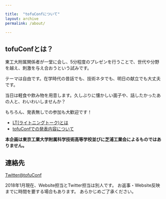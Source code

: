 ```yaml
---

title:  "tofuConfについて"
layout: archive
permalink: /about/

---
```


## tofuConfとは？

東工大附属関係者が一堂に会し、5分程度のプレゼンを行うことで、世代や分野を越え、刺激を与え合おうという試みです。

テーマは自由です。在学時代の昔話でも、技術ネタでも、明日の献立でも大丈夫です。

当日は軽食や飲み物を用意します。久しぶりに懐かしい面子や、話したかったあの人と、わいわいしませんか？

もちろん、発表無しでの参加も大歓迎です！

* [LT(ライトニングトーク)とは](http://shibuya.pm.org/blosxom/common/lightning_talks.html)
* [tofuConfでの発表内容について](/about/presentation.html)

__本企画は東京工業大学附属科学技術高等学校並びに芝浦工業会によるものではありません。__

## 連絡先

[Twitter@tofuConf](https://twitter.com/tofuConf)

2018年1月現在、Website担当とTwitter担当は別人です。
お返事・Website反映までに時間を要する場合もあります。
あらかじめご了承ください。

